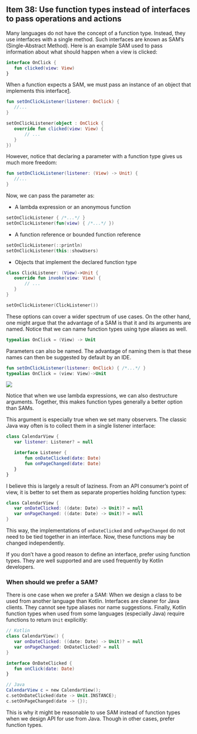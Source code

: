 ## Item 38: Use function types instead of interfaces to pass operations and actions

Many languages do not have the concept of a function type. Instead, they use interfaces with a single method. Such interfaces are known as SAM’s (Single-Abstract Method). Here is an example SAM used to pass information about what should happen when a view is clicked:

``` kotlin
interface OnClick {
   fun clicked(view: View)
}
```

When a function expects a SAM, we must pass an instance of an object that implements this interface[1](chap65.xhtml#fn-footnote_610_note). 

``` kotlin
fun setOnClickListener(listener: OnClick) {
   //...
}

setOnClickListener(object : OnClick {
   override fun clicked(view: View) {
       // ...
   }
})
```

However, notice that declaring a parameter with a function type gives us much more freedom:

``` kotlin
fun setOnClickListener(listener: (View) -> Unit) {
   //... 
}
```

Now, we can pass the parameter as:

- A lambda expression or an anonymous function

``` kotlin
setOnClickListener { /*...*/ }
setOnClickListener(fun(view) { /*...*/ })
```

- A function reference or bounded function reference

``` kotlin
setOnClickListener(::println)
setOnClickListener(this::showUsers)
```

- Objects that implement the declared function type

``` kotlin
class ClickListener: (View)->Unit {
   override fun invoke(view: View) {
       // ...
   }
}

setOnClickListener(ClickListener())
```

These options can cover a wider spectrum of use cases. On the other hand, one might argue that the advantage of a SAM is that it and its arguments are named. Notice that we can name function types using type aliases as well. 

``` kotlin
typealias OnClick = (View) -> Unit
```

Parameters can also be named. The advantage of naming them is that these names can then be suggested by default by an IDE.

``` kotlin
fun setOnClickListener(listener: OnClick) { /*...*/ }
typealias OnClick = (view: View)->Unit
```

![](../../assets/chapter6/chapter6-3.png)

Notice that when we use lambda expressions, we can also destructure arguments. Together, this makes function types generally a better option than SAMs. 

This argument is especially true when we set many observers. The classic Java way often is to collect them in a single listener interface:

``` kotlin
class CalendarView {
   var listener: Listener? = null

   interface Listener {
       fun onDateClicked(date: Date)
       fun onPageChanged(date: Date)
   }
}
```

I believe this is largely a result of laziness. From an API consumer’s point of view, it is better to set them as separate properties holding function types:

``` kotlin
class CalendarView {
   var onDateClicked: ((date: Date) -> Unit)? = null
   var onPageChanged: ((date: Date) -> Unit)? = null
}
```

This way, the implementations of `onDateClicked` and `onPageChanged` do not need to be tied together in an interface. Now, these functions may be changed independently. 

If you don’t have a good reason to define an interface, prefer using function types. They are well supported and are used frequently by Kotlin developers. 

### When should we prefer a SAM?

There is one case when we prefer a SAM: When we design a class to be used from another language than Kotlin. Interfaces are cleaner for Java clients. They cannot see type aliases nor name suggestions. Finally, Kotlin function types when used from some languages (especially Java) require functions to return `Unit` explicitly:

``` kotlin
// Kotlin
class CalendarView() {
   var onDateClicked: ((date: Date) -> Unit)? = null
   var onPageChanged: OnDateClicked? = null
}

interface OnDateClicked {
   fun onClick(date: Date)
}

// Java
CalendarView c = new CalendarView();
c.setOnDateClicked(date -> Unit.INSTANCE);
c.setOnPageChanged(date -> {});
```

This is why it might be reasonable to use SAM instead of function types when we design API for use from Java. Though in other cases, prefer function types.